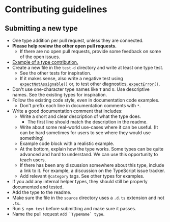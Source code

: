 # Contributing guidelines

## Submitting a new type

- One type addition per pull request, unless they are connected.
- **Please help review the other open pull requests.**
	- If there are no open pull requests, provide some feedback on some of the open issues.
- [Example of a type contribution.](https://github.com/sindresorhus/type-fest/commit/5374588a88ee643893784f66367bc26b8e6509ec)
- Create a new file in the `test-d` directory and write at least one type test.
	- See the other tests for inspiration.
	- If it makes sense, also write a negative test using [`expectNotAssignable()`](https://github.com/SamVerschueren/tsd#expectnotassignabletexpression-any) or, to test other diagnostics, [`expectError()`](https://github.com/SamVerschueren/tsd#expecterrort--anyexpression-t).
- Don't use one-character type names like `T` and `U`. Use descriptive names. See the existing types for inspiration.
- Follow the existing code style, even in documentation code examples.
	- Don't prefix each line in documentation comments with `*`.
- Write a good documentation comment that includes:
	- Write a short and clear description of what the type does.
		- The first line should match the description in the readme.
	- Write about some real-world use-cases where it can be useful. (It can be hard sometimes for users to see where they would use something)
	- Example code block with a realistic example.
	- At the bottom, explain how the type works. Some types can be quite advanced and hard to understand. We can use this opportunity to teach users.
	- If there has been any discussion somewhere about this type, include a link to it. For example, a discussion on the TypeScript issue tracker.
	- Add relevant `@category` tags. See other types for examples.
- If you add any internal helper types, they should still be properly documented and tested.
- Add the type to the readme.
- Make sure the file in the `source` directory uses a `.d.ts` extension and not `.ts`.
- Run `$ npm test` before submitting and make sure it passes.
- Name the pull request ```Add `TypeName` type```.
